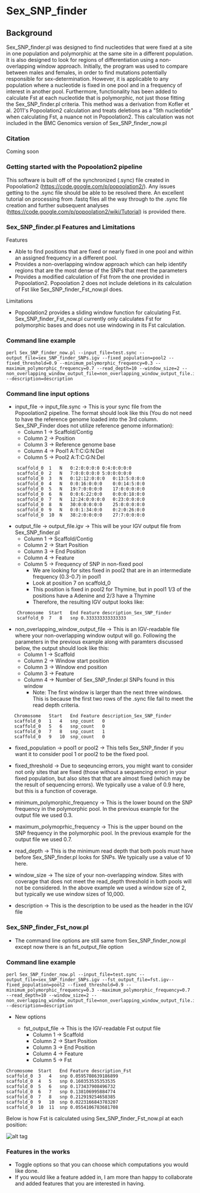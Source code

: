 Sex_SNP_finder
==============
Background
--------------
Sex_SNP_finder.pl was designed to find nucleotides that were fixed at a site in one population and polymorphic at the same site in a different population. It is also designed to look for regions of differentiation using a non-overlapping window approach. Initially, the program was used to compare between males and females, in order to find mutations potentially responsible for sex-determination. However, it is applicable to any population where a nucleotide is fixed in one pool and in a frequency of interest in another pool. Furthermore, functionality has been added to calculate Fst at each nucleotide that is polymorphic, not just those fitting the Sex_SNP_finder.pl criteria. This method was a derivation from Kofler et al. 2011's Popoolation2 calculation and treats deletions as a "5th nucleotide" when calculating Fst, a nuance not in Popoolation2. This calculation was not included in the BMC Genomics version of Sex_SNP_finder_now.pl

### Citation

Coming soon

### Getting started with the Popoolation2 pipeline

This software is built off of the synchronized (.sync) file created in Popoolation2 (https://code.google.com/p/popoolation2/). Any issues getting to the .sync file should be able to be resolved there. An excellent tutorial on processing from .fastq files all the way through to the .sync file creation and further subsequent analyses (https://code.google.com/p/popoolation2/wiki/Tutorial) is provided there.

### Sex_SNP_finder.pl Features and Limitations

Features

* Able to find positions that are fixed or nearly fixed in one pool and within an assigned frequency in a different pool.
* Provides a non-overlapping window approach which can help identify regions that are the most dense of the SNPs that meet the parameters
* Provides a modified calculation of Fst from the one provided in Popoolation2. Popoolation 2 does not include deletions in its calculation of Fst like Sex_SNP_finder_Fst_now.pl does.

Limitations

* Popoolation2 provides a sliding window function for calculating Fst. Sex_SNP_finder_Fst_now.pl currently only calculates Fst for polymorphic bases and does not use windowing in its Fst calculation. 

### Command line example

```
perl Sex_SNP_finder_now.pl --input_file=test.sync --output_file=sex_SNP_finder_SNPs.igv --fixed_population=pool2 --fixed_threshold=0.9 --minimum_polymorphic_frequency=0.3 --maximum_polymorphic_frequency=0.7 --read_depth=10 --window_size=2 --non_overlapping_window_output_file=non_overlapping_window_output_file.igv --description=description
```

### Command line input options

* input_file -> input_file.sync -> This is your sync file from the Popoolation2 pipeline. The format should look like this (You do not need to have the reference genome loaded into the 3rd column. Sex_SNP_Finder does not utilize reference genome information):
    - Column 1 -> Scaffold/Contig
    - Column 2 -> Position
    - Column 3 -> Reference genome base
    - Column 4 -> Pool1 A:T:C:G:N:Del
    - Column 5 -> Pool2 A:T:C:G:N:Del
```
    scaffold_0	1	N	0:2:0:0:0:0	0:4:0:0:0:0
    scaffold_0	2	N	7:0:0:0:0:0	5:0:0:0:0:0
    scaffold_0	3	N	0:12:12:0:0:0	0:13:5:0:0:0
    scaffold_0	4	N	0:0:16:0:0:0	0:0:14:5:0:0
    scaffold_0	5	N	19:7:0:0:0:0	17:0:0:0:0:0
    scaffold_0	6	N	0:0:6:22:0:0	0:0:0:18:0:0
    scaffold_0	7	N	12:24:0:0:0:0	0:23:0:0:0:0
    scaffold_0	8	N	30:0:0:0:0:0	25:0:0:0:0:0
    scaffold_0	9	N	0:0:1:34:0:0	0:2:0:26:0:0
    scaffold_0	10	N	38:2:0:0:0:0	27:7:0:0:0:0
```

* output_file -> output_file.igv -> This will be your IGV output file from Sex_SNP_finder.pl 
    - Column 1 -> Scaffold/Contig
    - Column 2 -> Start Position
    - Column 3 -> End Position
    - Column 4 -> Feature
    - Column 5 -> Frequency of SNP in non-fixed pool
        * We are looking for sites fixed in pool2 that are in an intermediate frequency (0.3-0.7) in pool1
        * Look at position 7 on scaffold_0
        * This position is fixed in pool2 for Thymine, but in pool1 1/3 of the positions have a Adenine and 2/3 have a Thymine
        * Therefore, the resulting IGV output looks like:

    
``` 
    Chromosome	Start	End	Feature	description_Sex_SNP_finder
    scaffold_0	7	8	snp	0.333333333333333
```

* non_overlapping_window_output_file -> This is an IGV-readable file where your non-overlapping window output will go. Following the parameters in the previous example along with paramters discussed below, the output should look like this:
   - Column 1 -> Scaffold
   - Column 2 -> Window start position
   - Column 3 -> Window end position
   - Column 3 -> Feature
   - Column 4 -> Number of Sex_SNP_finder.pl SNPs found in this window
      * Note: The first window is larger than the next three windows. This is because the first two rows of the .sync file fail to meet the read depth criteria.
```
   Chromosome   Start   End Feature description_Sex_SNP_finder
   scaffold_0	1	4	snp_count   0
   scaffold_0	5	6	snp_count   0
   scaffold_0	7	8	snp_count   1
   scaffold_0	9	10	snp_count   0
```

* fixed_population -> pool1 or pool2 -> This tells Sex_SNP_finder if you want it to consider pool 1 or pool2 to be the fixed pool.

* fixed_threshold -> Due to seqeuncing errors, you might want to consider not only sites that are fixed (those without a sequencing error) in your fixed population, but also sites that that are almost fixed (which may be the result of sequencing errors). We typically use a value of 0.9 here, but this is a function of coverage.

* minimum_polymorphic_frequency -> This is the lower bound on the SNP frequency in the polymorphic pool. In the previous example for the output file we used 0.3.

* maximum_polymoprhic_frequency -> This is the upper bound on the SNP frequency in the polymorphic pool. In the previous example for the output file we used 0.7.

* read_depth -> This is the minimum read depth that both pools must have before Sex_SNP_finder.pl looks for SNPs. We typically use a value of 10 here.

* window_size -> The size of your non-overlapping window. Sites with coverage that does not meet the read_depth threshold in both pools will not be considered. In the above example we used a window size of 2, but typically we use window sizes of 10,000. 

* description -> This is the description to be used as the header in the IGV file

### Sex_SNP_finder_Fst_now.pl

* The command line options are still same from Sex_SNP_finder_now.pl except now there is an fst_output_file option

### Command line example

```
perl Sex_SNP_finder_now.pl --input_file=test.sync --output_file=sex_SNP_finder_SNPs.igv --fst_output_file=fst.igv--fixed_population=pool2 --fixed_threshold=0.9 --minimum_polymorphic_frequency=0.3 --maximum_polymorphic_frequency=0.7 --read_depth=10 --window_size=2 --non_overlapping_window_output_file=non_overlapping_window_output_file.igv --description=description
```

* New options

    - fst_output_file -> This is the IGV-readable Fst output file
        * Column 1 -> Scaffold
        * Column 2 -> Start Position
        * Column 3 -> End Position
        * Column 4 -> Feature
        * Column 5 -> Fst
```
Chromosome	Start	End	Feature	description_Fst
scaffold_0	3	4	snp	0.0595708639186899
scaffold_0	4	5	snp	0.160353535353535
scaffold_0	5	6	snp	0.173437908496732
scaffold_0	6	7	snp	0.138106995884774
scaffold_0	7	8	snp	0.212919254658385
scaffold_0	9	10	snp	0.0223166843783207
scaffold_0	10	11	snp	0.0554106783681708
```

Below is how Fst is calculated using Sex_SNP_finder_Fst_now.pl at each position:

![alt tag](https://github.com/Gammerdinger/sex-SNP-finder/blob/master/Popoolation2%20Fst%20equation.png)

### Features in the works

* Toggle options so that you can choose which computations you would like done.
* If you would like a feature added in, I am more than happy to collaborate and added features that you are interested in having.
